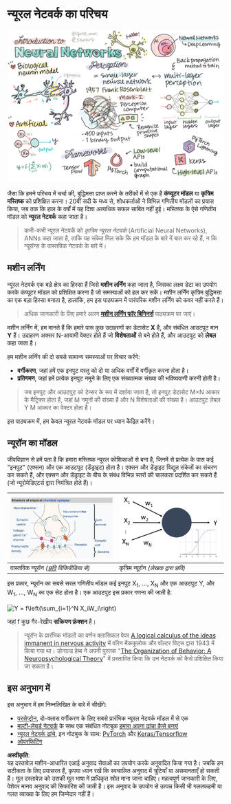 # न्यूरल नेटवर्क का परिचय

![न्यूरल नेटवर्क के परिचय की सामग्री का सारांश](../../../../translated_images/ai-neuralnetworks.1c687ae40bc86e834f497844866a26d3e0886650a67a4bbe29442e2f157d3b18.hi.png)

जैसा कि हमने परिचय में चर्चा की, बुद्धिमत्ता प्राप्त करने के तरीकों में से एक है **कंप्यूटर मॉडल** या **कृत्रिम मस्तिष्क** को प्रशिक्षित करना। 20वीं सदी के मध्य से, शोधकर्ताओं ने विभिन्न गणितीय मॉडलों का प्रयास किया, जब तक कि हाल के वर्षों में यह दिशा अत्यधिक सफल साबित नहीं हुई। मस्तिष्क के ऐसे गणितीय मॉडल को **न्यूरल नेटवर्क** कहा जाता है।

> कभी-कभी न्यूरल नेटवर्क को *कृत्रिम न्यूरल नेटवर्क* (Artificial Neural Networks), ANNs कहा जाता है, ताकि यह संकेत मिल सके कि हम मॉडल के बारे में बात कर रहे हैं, न कि न्यूरॉन्स के वास्तविक नेटवर्क के बारे में।

## मशीन लर्निंग

न्यूरल नेटवर्क एक बड़े क्षेत्र का हिस्सा हैं जिसे **मशीन लर्निंग** कहा जाता है, जिसका लक्ष्य डेटा का उपयोग करके कंप्यूटर मॉडल को प्रशिक्षित करना है जो समस्याओं को हल कर सकें। मशीन लर्निंग कृत्रिम बुद्धिमत्ता का एक बड़ा हिस्सा बनाता है, हालांकि, हम इस पाठ्यक्रम में पारंपरिक मशीन लर्निंग को कवर नहीं करते हैं।

> अधिक जानकारी के लिए हमारे अलग **[मशीन लर्निंग फॉर बिगिनर्स](http://github.com/microsoft/ml-for-beginners)** पाठ्यक्रम पर जाएं।

मशीन लर्निंग में, हम मानते हैं कि हमारे पास कुछ उदाहरणों का डेटासेट **X** है, और संबंधित आउटपुट मान **Y** हैं। उदाहरण अक्सर N-आयामी वेक्टर होते हैं जो **विशेषताओं** से बने होते हैं, और आउटपुट को **लेबल** कहा जाता है।

हम मशीन लर्निंग की दो सबसे सामान्य समस्याओं पर विचार करेंगे:

* **वर्गीकरण**, जहां हमें एक इनपुट वस्तु को दो या अधिक वर्गों में वर्गीकृत करना होता है।
* **प्रतिगमन**, जहां हमें प्रत्येक इनपुट नमूने के लिए एक संख्यात्मक संख्या की भविष्यवाणी करनी होती है।

> जब इनपुट और आउटपुट को टेन्सर के रूप में दर्शाया जाता है, तो इनपुट डेटासेट M×N आकार के मैट्रिक्स होता है, जहां M नमूनों की संख्या है और N विशेषताओं की संख्या है। आउटपुट लेबल Y M आकार का वेक्टर होता है।

इस पाठ्यक्रम में, हम केवल न्यूरल नेटवर्क मॉडल पर ध्यान केंद्रित करेंगे।

## न्यूरॉन का मॉडल

जीवविज्ञान से हमें पता है कि हमारा मस्तिष्क न्यूरल कोशिकाओं से बना है, जिनमें से प्रत्येक के पास कई "इनपुट" (एक्सन) और एक आउटपुट (डेंड्राइट) होता है। एक्सन और डेंड्राइट विद्युत संकेतों का संचरण कर सकते हैं, और एक्सन और डेंड्राइट के बीच के संबंध विभिन्न स्तरों की चालकता प्रदर्शित कर सकते हैं (जो न्यूरोमेडिएटर्स द्वारा नियंत्रित होते हैं)।

![न्यूरॉन का मॉडल](../../../../translated_images/synapse-wikipedia.ed20a9e4726ea1c6a3ce8fec51c0b9bec6181946dca0fe4e829bc12fa3bacf01.hi.jpg) | ![न्यूरॉन का मॉडल](../../../../translated_images/artneuron.1a5daa88d20ebe6f5824ddb89fba0bdaaf49f67e8230c1afbec42909df1fc17e.hi.png)
----|----
वास्तविक न्यूरॉन *([छवि](https://en.wikipedia.org/wiki/Synapse#/media/File:SynapseSchematic_lines.svg) विकिपीडिया से)* | कृत्रिम न्यूरॉन *(लेखक द्वारा छवि)*

इस प्रकार, न्यूरॉन का सबसे सरल गणितीय मॉडल कई इनपुट X<sub>1</sub>, ..., X<sub>N</sub> और एक आउटपुट Y, और W<sub>1</sub>, ..., W<sub>N</sub> का एक सेट होता है। एक आउटपुट इस प्रकार गणना की जाती है:

<img src="images/netout.png" alt="Y = f\left(\sum_{i=1}^N X_iW_i\right)" width="131" height="53" align="center"/>

जहां f कुछ गैर-रेखीय **सक्रियण फ़ंक्शन** है।

> न्यूरॉन के प्रारंभिक मॉडलों का वर्णन क्लासिकल पेपर [A logical calculus of the ideas immanent in nervous activity](https://www.cs.cmu.edu/~./epxing/Class/10715/reading/McCulloch.and.Pitts.pdf) में वॉरेन मैककुलोक और वॉल्टर पिट्स द्वारा 1943 में किया गया था। डोनाल्ड हेब्ब ने अपनी पुस्तक "[The Organization of Behavior: A Neuropsychological Theory](https://books.google.com/books?id=VNetYrB8EBoC)" में प्रस्तावित किया कि उन नेटवर्क को कैसे प्रशिक्षित किया जा सकता है।

## इस अनुभाग में

इस अनुभाग में हम निम्नलिखित के बारे में सीखेंगे:
* [परसेप्ट्रोन](03-Perceptron/README.md), दो-क्लास वर्गीकरण के लिए सबसे प्रारंभिक न्यूरल नेटवर्क मॉडल में से एक
* [मल्टी-लेयर्ड नेटवर्क](04-OwnFramework/README.md) के साथ एक संबंधित नोटबुक [हमारा अपना ढांचा कैसे बनाएं](../../../../lessons/3-NeuralNetworks/04-OwnFramework/OwnFramework.ipynb)
* [न्यूरल नेटवर्क ढांचे](05-Frameworks/README.md), इन नोटबुक के साथ: [PyTorch](../../../../lessons/3-NeuralNetworks/05-Frameworks/IntroPyTorch.ipynb) और [Keras/Tensorflow](../../../../lessons/3-NeuralNetworks/05-Frameworks/IntroKerasTF.ipynb)
* [ओवरफिटिंग](../../../../lessons/3-NeuralNetworks/05-Frameworks)

**अस्वीकृति**:  
यह दस्तावेज़ मशीन-आधारित एआई अनुवाद सेवाओं का उपयोग करके अनुवादित किया गया है। जबकि हम सटीकता के लिए प्रयासरत हैं, कृपया ध्यान रखें कि स्वचालित अनुवाद में त्रुटियाँ या असमानताएँ हो सकती हैं। मूल दस्तावेज़ को उसकी मूल भाषा में प्राधिकृत स्रोत माना जाना चाहिए। महत्वपूर्ण जानकारी के लिए, पेशेवर मानव अनुवाद की सिफारिश की जाती है। इस अनुवाद के उपयोग से उत्पन्न किसी भी गलतफहमी या गलत व्याख्या के लिए हम जिम्मेदार नहीं हैं।
